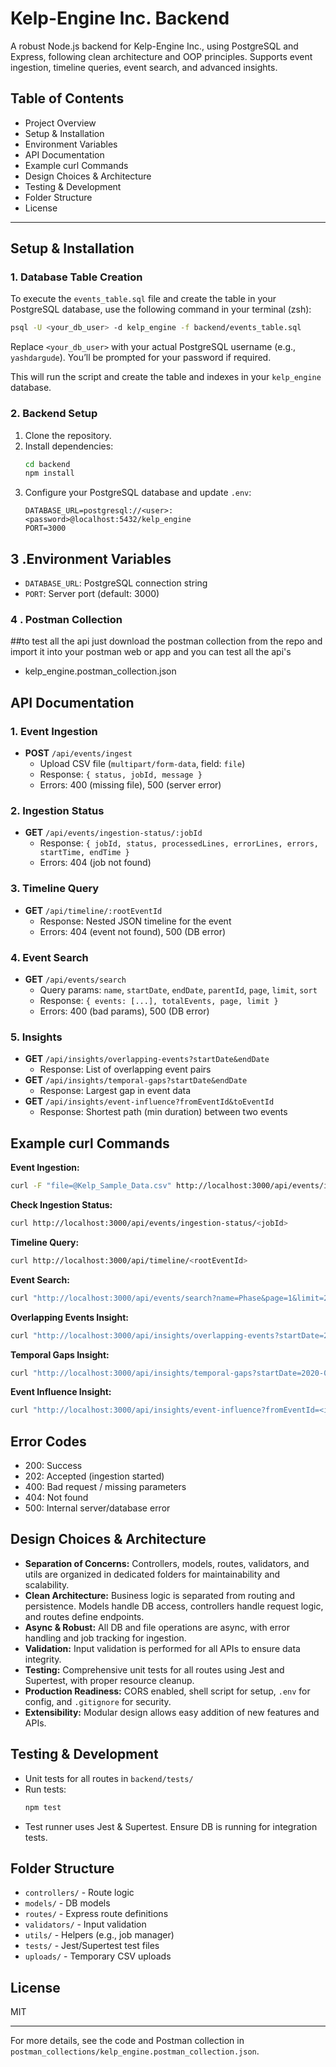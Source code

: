 # Kelp-Engine Inc. Backend

A robust Node.js backend for Kelp-Engine Inc., using PostgreSQL and Express, following clean architecture and OOP principles. Supports event ingestion, timeline queries, event search, and advanced insights.

## Table of Contents

- Project Overview
- Setup & Installation
- Environment Variables
- API Documentation
- Example curl Commands
- Design Choices & Architecture
- Testing & Development
- Folder Structure
- License

---

## Setup & Installation

### 1. Database Table Creation

To execute the `events_table.sql` file and create the table in your PostgreSQL database, use the following command in your terminal (zsh):

```zsh
psql -U <your_db_user> -d kelp_engine -f backend/events_table.sql
```

Replace `<your_db_user>` with your actual PostgreSQL username (e.g., `yashdargude`).
You’ll be prompted for your password if required.

This will run the script and create the table and indexes in your `kelp_engine` database.

### 2. Backend Setup

1. Clone the repository.
2. Install dependencies:
   ```zsh
   cd backend
   npm install
   ```
3. Configure your PostgreSQL database and update `.env`:
   ```env
   DATABASE_URL=postgresql://<user>:<password>@localhost:5432/kelp_engine
   PORT=3000
   ```


## 3 .Environment Variables

- `DATABASE_URL`: PostgreSQL connection string
- `PORT`: Server port (default: 3000)

### 4 . Postman Collection

##to test all the api just download the postman collection from the repo and import it into your postman web or app and you can test all the api's

- kelp_engine.postman_collection.json

## API Documentation

### 1. Event Ingestion

- **POST** `/api/events/ingest`
  - Upload CSV file (`multipart/form-data`, field: `file`)
  - Response: `{ status, jobId, message }`
  - Errors: 400 (missing file), 500 (server error)

### 2. Ingestion Status

- **GET** `/api/events/ingestion-status/:jobId`
  - Response: `{ jobId, status, processedLines, errorLines, errors, startTime, endTime }`
  - Errors: 404 (job not found)

### 3. Timeline Query

- **GET** `/api/timeline/:rootEventId`
  - Response: Nested JSON timeline for the event
  - Errors: 404 (event not found), 500 (DB error)

### 4. Event Search

- **GET** `/api/events/search`
  - Query params: `name`, `startDate`, `endDate`, `parentId`, `page`, `limit`, `sort`
  - Response: `{ events: [...], totalEvents, page, limit }`
  - Errors: 400 (bad params), 500 (DB error)

### 5. Insights

- **GET** `/api/insights/overlapping-events?startDate&endDate`
  - Response: List of overlapping event pairs
- **GET** `/api/insights/temporal-gaps?startDate&endDate`
  - Response: Largest gap in event data
- **GET** `/api/insights/event-influence?fromEventId&toEventId`
  - Response: Shortest path (min duration) between two events

## Example curl Commands

**Event Ingestion:**

```zsh
curl -F "file=@Kelp_Sample_Data.csv" http://localhost:3000/api/events/ingest
```

**Check Ingestion Status:**

```zsh
curl http://localhost:3000/api/events/ingestion-status/<jobId>
```

**Timeline Query:**

```zsh
curl http://localhost:3000/api/timeline/<rootEventId>
```

**Event Search:**

```zsh
curl "http://localhost:3000/api/events/search?name=Phase&page=1&limit=2"
```

**Overlapping Events Insight:**

```zsh
curl "http://localhost:3000/api/insights/overlapping-events?startDate=2020-01-01&endDate=2022-01-01"
```

**Temporal Gaps Insight:**

```zsh
curl "http://localhost:3000/api/insights/temporal-gaps?startDate=2020-01-01&endDate=2022-01-01"
```

**Event Influence Insight:**

```zsh
curl "http://localhost:3000/api/insights/event-influence?fromEventId=<id1>&toEventId=<id2>"
```

## Error Codes

- 200: Success
- 202: Accepted (ingestion started)
- 400: Bad request / missing parameters
- 404: Not found
- 500: Internal server/database error

## Design Choices & Architecture

- **Separation of Concerns:** Controllers, models, routes, validators, and utils are organized in dedicated folders for maintainability and scalability.
- **Clean Architecture:** Business logic is separated from routing and persistence. Models handle DB access, controllers handle request logic, and routes define endpoints.
- **Async & Robust:** All DB and file operations are async, with error handling and job tracking for ingestion.
- **Validation:** Input validation is performed for all APIs to ensure data integrity.
- **Testing:** Comprehensive unit tests for all routes using Jest and Supertest, with proper resource cleanup.
- **Production Readiness:** CORS enabled, shell script for setup, `.env` for config, and `.gitignore` for security.
- **Extensibility:** Modular design allows easy addition of new features and APIs.

## Testing & Development

- Unit tests for all routes in `backend/tests/`
- Run tests:
  ```zsh
  npm test
  ```
- Test runner uses Jest & Supertest. Ensure DB is running for integration tests.

## Folder Structure

- `controllers/` - Route logic
- `models/` - DB models
- `routes/` - Express route definitions
- `validators/` - Input validation
- `utils/` - Helpers (e.g., job manager)
- `tests/` - Jest/Supertest test files
- `uploads/` - Temporary CSV uploads

## License

MIT

---

For more details, see the code and Postman collection in `postman_collections/kelp_engine.postman_collection.json`.
